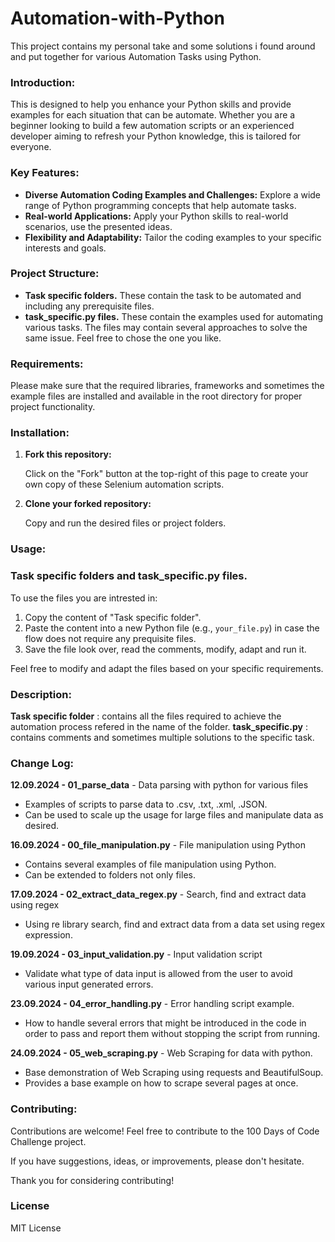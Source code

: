 # Automation-with-Python

This project contains my personal take and some solutions i found around and put together for various Automation Tasks using Python.

### Introduction:

This is designed to help you enhance your Python skills and provide examples for each situation that can be automate. Whether you are a beginner looking to build a few automation scripts or an experienced developer aiming to refresh your Python knowledge, this is tailored for everyone.
### Key Features:

- **Diverse Automation Coding Examples and Challenges:** Explore a wide range of Python programming concepts that help automate tasks.
- **Real-world Applications:** Apply your Python skills to real-world scenarios, use the presented ideas.
- **Flexibility and Adaptability:** Tailor the coding examples to your specific interests and goals.

### Project Structure:

- **Task specific folders.** These contain the task to be automated and including any prerequisite files.
- **task_specific.py files.** These contain the examples used for automating various tasks. The files may contain several approaches to solve the same issue. Feel free to chose the one you like.

  
### Requirements:

Please make sure that the required libraries, frameworks and sometimes the example files are installed and available in the root directory for proper project functionality.

### Installation:

1. **Fork this repository:**
   
   Click on the "Fork" button at the top-right of this page to create your own copy of these Selenium automation scripts.

2. **Clone your forked repository:**

   Copy and run the desired files or project folders.

### Usage:

### Task specific folders and task_specific.py files.

To use the files you are intrested in:

1. Copy the content of "Task specific folder".
2. Paste the content into a new Python file (e.g., `your_file.py`) in case the flow does not require any prequisite files.
3. Save the file look over, read the comments, modify, adapt and run it.

Feel free to modify and adapt the files based on your specific requirements.


### Description:
**Task specific folder** : contains all the files required to achieve the automation process refered in the name of the folder.
**task_specific.py** : contains comments and sometimes multiple solutions to the specific task.

### Change Log:

**12.09.2024 - 01_parse_data**  - Data parsing with python for various files
- Examples of scripts to parse data to .csv, .txt, .xml, .JSON.
- Can be used to scale up the usage for large files and manipulate data as desired.

**16.09.2024 - 00_file_manipulation.py**  - File manipulation using Python
- Contains several examples of file manipulation using Python.
- Can be extended to folders not only files.

**17.09.2024 - 02_extract_data_regex.py**  - Search, find and extract data using regex
- Using re library search, find and extract data from a data set using regex expression.
  
**19.09.2024 - 03_input_validation.py**  - Input validation script
- Validate what type of data input is allowed from the user to avoid various input generated errors.

**23.09.2024 - 04_error_handling.py**  - Error handling script example.
- How to handle several errors that might be introduced in the code in order to pass and report them without stopping the script from running.

**24.09.2024 - 05_web_scraping.py**  - Web Scraping for data with python.
- Base demonstration of Web Scraping using requests and BeautifulSoup.
- Provides a base example on how to scrape several pages at once.

  
### Contributing:

Contributions are welcome! Feel free to contribute to the 100 Days of Code Challenge project.

If you have suggestions, ideas, or improvements, please don't hesitate.

Thank you for considering contributing!

### License ###

MIT License
